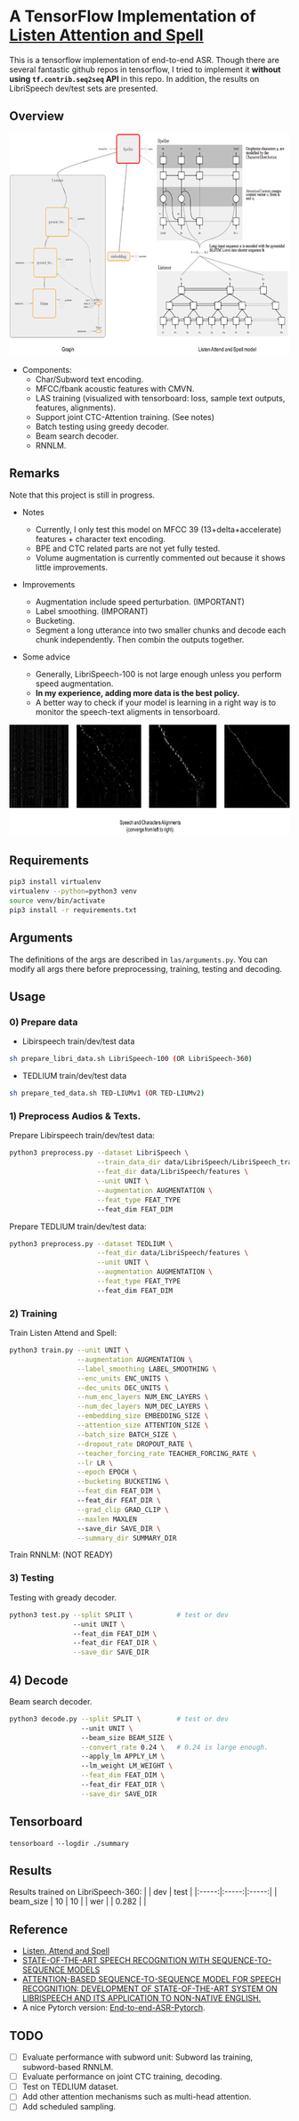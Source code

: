 # A TensorFlow Implementation of [Listen Attention and Spell](https://arxiv.org/abs/1508.01211)

This is a tensorflow implementation of end-to-end ASR. Though there are several fantastic github repos in tensorflow, I tried to implement it **without using `tf.contrib.seq2seq` API** in this repo. In addition, the results on LibriSpeech dev/test sets are presented.

## Overview

<p align="center">
  <img src="demo/las.png" width="610" height="400">
</p>

* Components:
    - Char/Subword text encoding.
    - MFCC/fbank acoustic features with CMVN.
    - LAS training (visualized with tensorboard: loss, sample text outputs, features, alignments).  
    - Support joint CTC-Attention training. (See notes)
    - Batch testing using greedy decoder.
    - Beam search decoder.
    - RNNLM.

## Remarks

Note that this project is still in progress.
* Notes
    - Currently, I only test this model on MFCC 39 (13+delta+accelerate) features + character text encoding.
    - BPE and CTC related parts are not yet fully tested.
    - Volume augmentation is currently commented out because it shows little improvements.

* Improvements
    - Augmentation include speed perturbation. (IMPORTANT) 
    - Label smoothing. (IMPORANT)
    - Bucketing.
    - Segment a long utterance into two smaller chunks and decode each chunk independently. Then combin the outputs together.

* Some advice
    - Generally, LibriSpeech-100 is not large enough unless you perform speed augmentation.
    - **In my experience, adding more data is the best policy.**
    - A better way to check if your model is learning in a right way is to monitor the speech-text aligments in tensorboard.

<p align="center">
  <img src="demo/align.png" width="730" height="200">
</p>

## Requirements
```bash
pip3 install virtualenv
virtualenv --python=python3 venv
source venv/bin/activate
pip3 install -r requirements.txt
```

## Arguments

The definitions of the args are described in `las/arguments.py`. You can modify all args there before preprocessing, training, testing and decoding.

## Usage

### 0) Prepare data
- Libirspeech train/dev/test data
```bash
sh prepare_libri_data.sh LibriSpeech-100 (OR LibriSpeech-360)
```

- TEDLIUM train/dev/test data
```bash
sh prepare_ted_data.sh TED-LIUMv1 (OR TED-LIUMv2)
```

### 1) Preprocess Audios & Texts.
Prepare Libirspeech train/dev/test data:
```bash
python3 preprocess.py --dataset LibriSpeech \
                      --train_data_dir data/LibriSpeech/LibriSpeech_train/train-clean-100/ \
                      --feat_dir data/LibriSpeech/features \
                      --unit UNIT \
                      --augmentation AUGMENTATION \
                      --feat_type FEAT_TYPE
                      --feat_dim FEAT_DIM
```

Prepare TEDLIUM train/dev/test data:
```bash
python3 preprocess.py --dataset TEDLIUM \
                      --feat_dir data/LibriSpeech/features \
                      --unit UNIT \
                      --augmentation AUGMENTATION \
                      --feat_type FEAT_TYPE
                      --feat_dim FEAT_DIM
```

### 2) Training
Train Listen Attend and Spell:
```bash
python3 train.py --unit UNIT \
                 --augmentation AUGMENTATION \
                 --label_smoothing LABEL_SMOOTHING \
                 --enc_units ENC_UNITS \
                 --dec_units DEC_UNITS \
                 --num_enc_layers NUM_ENC_LAYERS \
                 --num_dec_layers NUM_DEC_LAYERS \
                 --embedding_size EMBEDDING_SIZE \
                 --attention_size ATTENTION_SIZE \
                 --batch_size BATCH_SIZE \
                 --dropout_rate DROPOUT_RATE \
                 --teacher_forcing_rate TEACHER_FORCING_RATE \
                 --lr LR \
                 --epoch EPOCH \
                 --bucketing BUCKETING \
                 --feat_dim FEAT_DIM \ 
                 --feat_dir FEAT_DIR \
                 --grad_clip GRAD_CLIP \
                 --maxlen MAXLEN
                 --save_dir SAVE_DIR \
                 --summary_dir SUMMARY_DIR 
```
Train RNNLM: 
(NOT READY)

### 3) Testing
Testing with gready decoder.
```bash
python3 test.py --split SPLIT \           # test or dev
                --unit UNIT \ 
                --feat_dim FEAT_DIM \ 
                --feat_dir FEAT_DIR \
                --save_dir SAVE_DIR 
```

## 4) Decode
Beam search decoder.
```bash
python3 decode.py --split SPLIT \         # test or dev
                  --unit UNIT \ 
                  --beam_size BEAM_SIZE \
                  --convert_rate 0.24 \   # 0.24 is large enough.
                  --apply_lm APPLY_LM \         
                  --lm_weight LM_WEIGHT \
                  --feat_dim FEAT_DIM \ 
                  --feat_dir FEAT_DIR \
                  --save_dir SAVE_DIR 
```

## Tensorboard
```
tensorboard --logdir ./summary
```

## Results
Results trained on LibriSpeech-360:
|       |  dev  |  test  | 
|:-----:|:-----:|:-----:|
| beam_size | 10 | 10 |
| wer |   | 0.282  |   |

## Reference
- [Listen, Attend and Spell](https://arxiv.org/pdf/1508.01211.pdf)
- [STATE-OF-THE-ART SPEECH RECOGNITION WITH SEQUENCE-TO-SEQUENCE MODELS](https://arxiv.org/pdf/1712.01769.pdf)
- [ATTENTION-BASED SEQUENCE-TO-SEQUENCE MODEL FOR SPEECH RECOGNITION: DEVELOPMENT OF STATE-OF-THE-ART SYSTEM ON LIBRISPEECH AND ITS APPLICATION TO NON-NATIVE ENGLISH.](https://arxiv.org/pdf/1810.13088.pdf)
- A nice Pytorch version: [End-to-end-ASR-Pytorch](https://github.com/Alexander-H-Liu/End-to-end-ASR-Pytorch).

## TODO
- [ ] Evaluate performance with subword unit: Subword las training, subword-based RNNLM. 
- [ ] Evaluate performance on joint CTC training, decoding.
- [ ] Test on TEDLIUM dataset.
- [ ] Add other attention mechanisms such as multi-head attention. 
- [ ] Add scheduled sampling.
